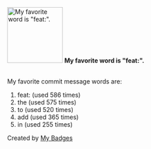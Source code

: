 <img src="https://my-badges.github.io/my-badges/favorite-word.png" alt="My favorite word is &quot;feat:&quot;." title="My favorite word is &quot;feat:&quot;." width="128">
<strong>My favorite word is &quot;feat:&quot;.</strong>
<br><br>

My favorite commit message words are:

1. feat: (used 586 times)
2. the (used 575 times)
3. to (used 520 times)
4. add (used 365 times)
5. in (used 255 times)


Created by <a href="https://github.com/my-badges/my-badges">My Badges</a>